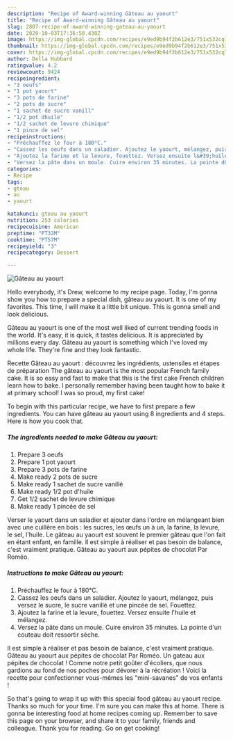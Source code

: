 ```yaml
---
description: "Recipe of Award-winning Gâteau au yaourt"
title: "Recipe of Award-winning Gâteau au yaourt"
slug: 2807-recipe-of-award-winning-gateau-au-yaourt
date: 2020-10-03T17:36:50.438Z
image: https://img-global.cpcdn.com/recipes/e9ed9b94f2b612e3/751x532cq70/gateau-au-yaourt-photo-principale-de-la-recette.jpg
thumbnail: https://img-global.cpcdn.com/recipes/e9ed9b94f2b612e3/751x532cq70/gateau-au-yaourt-photo-principale-de-la-recette.jpg
cover: https://img-global.cpcdn.com/recipes/e9ed9b94f2b612e3/751x532cq70/gateau-au-yaourt-photo-principale-de-la-recette.jpg
author: Della Hubbard
ratingvalue: 4.2
reviewcount: 9424
recipeingredient:
- "3 oeufs"
- "1 pot yaourt"
- "3 pots de farine"
- "2 pots de sucre"
- "1 sachet de sucre vanill"
- "1/2 pot dhuile"
- "1/2 sachet de levure chimique"
- "1 pince de sel"
recipeinstructions:
- "Préchauffez le four à 180°C."
- "Cassez les oeufs dans un saladier. Ajoutez le yaourt, mélangez, puis versez le sucre, le sucre vanillé et une pincée de sel. Fouettez."
- "Ajoutez la farine et la levure, fouettez. Versez ensuite l&#39;huile et mélangez."
- "Versez la pâte dans un moule. Cuire environ 35 minutes. La pointe d&#39;un couteau doit ressortir sèche."
categories:
- Recipe
tags:
- gteau
- au
- yaourt

katakunci: gteau au yaourt 
nutrition: 253 calories
recipecuisine: American
preptime: "PT32M"
cooktime: "PT57M"
recipeyield: "3"
recipecategory: Dessert

---
```



![Gâteau au yaourt](https://img-global.cpcdn.com/recipes/e9ed9b94f2b612e3/751x532cq70/gateau-au-yaourt-photo-principale-de-la-recette.jpg)

Hello everybody, it's Drew, welcome to my recipe page. Today, I'm gonna show you how to prepare a special dish, gâteau au yaourt. It is one of my favorites. This time, I will make it a little bit unique. This is gonna smell and look delicious.

Gâteau au yaourt is one of the most well liked of current trending foods in the world. It's easy, it is quick, it tastes delicious. It is appreciated by millions every day. Gâteau au yaourt is something which I've loved my whole life. They're fine and they look fantastic.

Recette Gâteau au yaourt : découvrez les ingrédients, ustensiles et étapes de préparation The gâteau au yaourt is the most popular French family cake. It is so easy and fast to make that this is the first cake French children learn how to bake. I personally remember having been taught how to bake it at primary school! I was so proud, my first cake!


To begin with this particular recipe, we have to first prepare a few ingredients. You can have gâteau au yaourt using 8 ingredients and 4 steps. Here is how you cook that.

<!--inarticleads1-->

##### The ingredients needed to make Gâteau au yaourt:

1. Prepare 3 oeufs
1. Prepare 1 pot yaourt
1. Prepare 3 pots de farine
1. Make ready 2 pots de sucre
1. Make ready 1 sachet de sucre vanillé
1. Make ready 1/2 pot d&#39;huile
1. Get 1/2 sachet de levure chimique
1. Make ready 1 pincée de sel


Verser le yaourt dans un saladier et ajouter dans l&#39;ordre en mélangeant bien avec une cuillère en bois : les sucres, les œufs un à un, la farine, la levure, le sel, l&#39;huile. Le gâteau au yaourt est souvent le premier gâteau que l&#39;on fait en étant enfant, en famille. Il est simple à réaliser et pas besoin de balance, c&#39;est vraiment pratique. Gâteau au yaourt aux pépites de chocolat Par Roméo. 

<!--inarticleads2-->

##### Instructions to make Gâteau au yaourt:

1. Préchauffez le four à 180°C.
1. Cassez les oeufs dans un saladier. Ajoutez le yaourt, mélangez, puis versez le sucre, le sucre vanillé et une pincée de sel. Fouettez.
1. Ajoutez la farine et la levure, fouettez. Versez ensuite l&#39;huile et mélangez.
1. Versez la pâte dans un moule. Cuire environ 35 minutes. La pointe d&#39;un couteau doit ressortir sèche.


Il est simple à réaliser et pas besoin de balance, c&#39;est vraiment pratique. Gâteau au yaourt aux pépites de chocolat Par Roméo. Un gateau aux pépites de chocolat ! Comme notre petit goûter d&#39;écoliers, que nous gardions au fond de nos poches pour dévorer à la récréation ! Voici la recette pour confectionner vous-mêmes les &#34;mini-savanes&#34; de vos enfants ! 

So that's going to wrap it up with this special food gâteau au yaourt recipe. Thanks so much for your time. I'm sure you can make this at home. There is gonna be interesting food at home recipes coming up. Remember to save this page on your browser, and share it to your family, friends and colleague. Thank you for reading. Go on get cooking!
